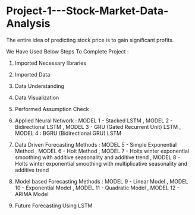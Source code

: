 # Project-1---Stock-Market-Data-Analysis
The entire idea of predicting stock price is to gain significant profits.

We Have Used Below Steps To Complete Project :

1. Imported Necessary libraries
2. Imported Data
3. Data Understanding
4. Data Visualization
5. Performed Assumption Check

6. Applied Neural Network :
  MODEL 1 - Stacked LSTM ,
  MODEL 2 - Bidirectional LSTM ,
  MODEL 3 - GRU (Gated Recurrent Unit) LSTM ,
  MODEL 4 : BGRU (Bidirectional GRU) LSTM

7. Data Driven Forecasting Methods :
  MODEL 5 - Simple Exponential Method ,
  MODEL 6 - Holt Method ,
  MODEL 7 - Holts winter exponential smoothing with additive seasonality and additive trend ,
  MODEL 8 - Holts winter exponential smoothing with multiplicative seasonality and additive trend

8. Model based Forecasting Methods :
  MODEL 9 - Linear Model ,
  MODEL 10 - Exponential Model ,
  MODEL 11 - Quadratic Model ,
  MODEL 12 - ARIMA Model

9. Future Forecasting Using LSTM
